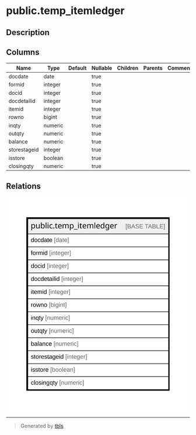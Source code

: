 # public.temp_itemledger

## Description

## Columns

| Name | Type | Default | Nullable | Children | Parents | Comment |
| ---- | ---- | ------- | -------- | -------- | ------- | ------- |
| docdate | date |  | true |  |  |  |
| formid | integer |  | true |  |  |  |
| docid | integer |  | true |  |  |  |
| docdetailid | integer |  | true |  |  |  |
| itemid | integer |  | true |  |  |  |
| rowno | bigint |  | true |  |  |  |
| inqty | numeric |  | true |  |  |  |
| outqty | numeric |  | true |  |  |  |
| balance | numeric |  | true |  |  |  |
| storestageid | integer |  | true |  |  |  |
| isstore | boolean |  | true |  |  |  |
| closingqty | numeric |  | true |  |  |  |

## Relations

![er](public.temp_itemledger.svg)

---

> Generated by [tbls](https://github.com/k1LoW/tbls)
